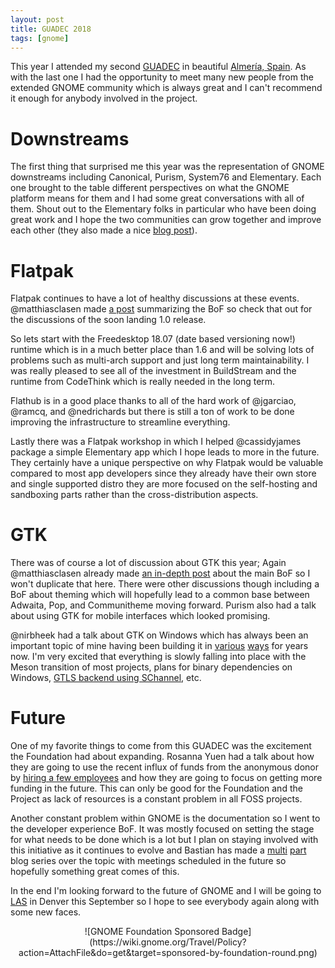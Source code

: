```yaml
---
layout: post
title: GUADEC 2018
tags: [gnome]
---
```


This year I attended my second [GUADEC](https://2018.guadec.org) in beautiful [Almería, Spain](https://en.wikipedia.org/wiki/Almer%C3%ADa).
As with the last one I had the opportunity to meet many new people from the extended GNOME
community which is always great and I can't recommend it enough for anybody involved in the project.

<!--more-->

# Downstreams

The first thing that surprised me this year was the representation of GNOME downstreams including
Canonical, Purism, System76 and Elementary. Each one brought to the table different perspectives on
what the GNOME platform means for them and I had some great conversations with all of them. Shout
out to the Elementary folks in particular who have been doing great work and I hope the two
communities can grow together and improve each other (they also made a nice [blog post](https://medium.com/elementaryos/things-we-learned-at-guadec-2018-bb7924b8bfe3)).

# Flatpak

Flatpak continues to have a lot of healthy discussions at these events. 
@matthiasclasen made [a post](https://blogs.gnome.org/mclasen/2018/07/14/the-flatpak-bof-at-guadec/)
summarizing the BoF so check that out for the discussions of the soon landing 1.0 release.

So lets start with the Freedesktop 18.07 (date based versioning now!) runtime which is in a much better
place than 1.6 and will be solving lots of problems such as multi-arch support and just long term maintainability.
I was really pleased to see all of the investment in BuildStream and the runtime from CodeThink which is
really needed in the long term.

Flathub is in a good place thanks to all of the hard work of @jgarciao, @ramcq, and @nedrichards but there
is still a ton of work to be done improving the infrastructure to streamline everything.

Lastly there was a Flatpak workshop in which I helped @cassidyjames package a simple Elementary app
which I hope leads to more in the future. They certainly have a unique perspective on why
Flatpak would be valuable compared to most app developers since they already have their own store
and single supported distro they are more focused on the self-hosting and sandboxing parts rather than the
cross-distribution aspects.

# GTK

There was of course a lot of discussion about GTK this year; Again @matthiasclasen already made [an in-depth post](https://blog.gtk.org/2018/07/12/a-report-from-the-guadec-gtk-bof)
about the main BoF so I won't duplicate that here. There were other discussions though including a BoF
about theming which will hopefully lead to a common base between Adwaita, Pop, and Communitheme moving
forward. Purism also had a talk about using GTK for mobile interfaces which looked promising.

@nirbheek had a talk about GTK on Windows which has always been an important topic of mine having
been building it in [various](https://github.com/hexchat/gtk-win32) [ways](https://github.com/wingtk/gvsbuild) for years now.
I'm very excited that everything is slowly falling into place with the Meson transition of most projects,
plans for binary dependencies on Windows, [GTLS backend using SChannel](https://github.com/centricular/glib-schannel), etc.

# Future

One of my favorite things to come from this GUADEC was the excitement the Foundation had about expanding.
Rosanna Yuen had a talk about how they are going to use the recent influx of funds from the anonymous donor
by [hiring a few employees](https://www.gnome.org/foundation/careers/) and how they are going to focus on getting
more funding in the future. This can only be good for the Foundation and the Project as lack of resources
is a constant problem in all FOSS projects.

Another constant problem within GNOME is the documentation so I went to the developer experience BoF.
It was mostly focused on setting the stage for what needs to be done which is a lot but I plan on staying
involved with this initiative as it continues to evolve and Bastian has made a [multi](https://blogs.gnome.org/bastian/2018/07/16/guadec18-developer-center-bof-part-1-the-developer-experience/) [part](https://blogs.gnome.org/bastian/2018/07/17/guadec18-developer-center-bof-part-2-possible-audiences/)
blog series over the topic with meetings scheduled in the future so hopefully something great comes of this.

In the end I'm looking forward to the future of GNOME and I will be going to [LAS](https://las.gnome.org/conferences/LAS)
in Denver this September so I hope to see everybody again along with some new faces.


<div style="text-align:center" markdown="1">
![GNOME Foundation Sponsored Badge](https://wiki.gnome.org/Travel/Policy?action=AttachFile&do=get&target=sponsored-by-foundation-round.png)
</div>
